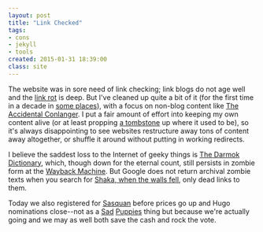 ```yaml
---
layout: post
title: "Link Checked"
tags:
- cons
- jekyll
- tools
created: 2015-01-31 18:39:00
class: site
---
```

The website was in sore need of link checking; link blogs do not age well and the [link rot](http://en.wikipedia.org/wiki/Link_rot) is deep.  But I've cleaned up quite a bit of it (for the first time in a decade in [some places](/gkc/)), with a focus on non-blog content like [The Accidental Conlanger](/conlang/).  I put a fair amount of effort into keeping my own content alive (or at least propping [a tombstone](/aggregator/sources/24) up where it used to be), so it's always disappointing to see websites restructure away tons of content away altogether, or shuffle it around without putting in working redirects.

I believe the saddest loss to the Internet of geeky things is [The Darmok Dictionary](https://web.archive.org/web/20090426010545/http://rec.horus.at/trek/lists/darmok.html), which, though down for the eternal count, still persists in zombie form at the [Wayback Machine](https://archive.org/web/).  But Google does not return archival zombie texts when you search for [Shaka, when the walls fell](/conlang/sapir/shaka.html), only dead links to them.

Today we also registered for [Sasquan](http://sasquan.org) before prices go up and Hugo nominations close--not as a [Sad](https://bradrtorgersen.wordpress.com/2015/01/21/how-you-can-aid-the-valiant-sad-puppies-3-campaign/) [Puppies](http://www.scifiwright.com/2015/01/sad-puppies-3-the-ensaddening/) thing but because we're actually going and we may as well both save the cash and rock the vote.
